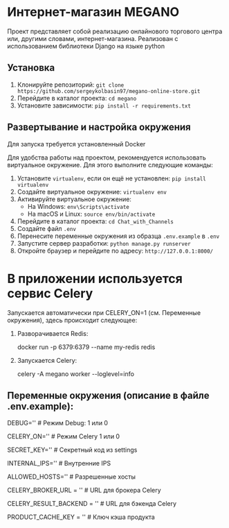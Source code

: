 # Интернет-магазин MEGANO

Проект представляет собой реализацию онлайнового торгового центра или, другими словами, интернет-магазина. Реализован с использованием библиотеки Django на языке python

## Установка


1. Клонируйте репозиторий: `git clone https://github.com/sergeykolbasin97/megano-online-store.git`
2. Перейдите в каталог проекта: `cd megano`
3. Установите зависимости: `pip install -r requirements.txt`


## Развертывание и настройка окружения

Для запуска требуется установленный Docker

Для удобства работы над проектом, рекомендуется использовать виртуальное окружение. Для этого выполните следующие команды:


1. Установите `virtualenv`, если он ещё не установлен: `pip install virtualenv`
2. Создайте виртуальное окружение: `virtualenv env`
3. Активируйте виртуальное окружение:
   - На Windows: `env\Scripts\activate`
   - На macOS и Linux: `source env/bin/activate`
4. Перейдите в каталог проекта: `cd Chat_with_Channels`
5. Создайте файл `.env`
6. Перенесите переменные окружения из образца `.env.example` в `.env`
7. Запустите сервер разработки: `python manage.py runserver`
8. Откройте браузер и перейдите по адресу: `http://127.0.0.1:8000/`


#  В приложении используется сервис Celery 

Запускается автоматически при CELERY_ON=1 (см. Переменные окружения), здесь происходит следующее:
1. Разворачивается Redis:

   docker run -p 6379:6379 --name my-redis redis
2. Запускается Celery:

   celery -A megano worker --loglevel=info

##  Переменные окружения (описание в файле .env.example):


DEBUG='' # Режим Debug: 1 или 0

CELERY_ON='' # Режим Celery 1 или 0

SECRET_KEY='' # Секретный код из settings

INTERNAL_IPS='' # Внутренние IPS

ALLOWED_HOSTS='' # Разрешенные хосты

CELERY_BROKER_URL = '' #  URL для брокера Celery

CELERY_RESULT_BACKEND = '' #  URL для бэкенда Celery

PRODUCT_CACHE_KEY = '' #  Ключ кэша продукта

